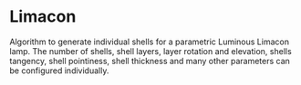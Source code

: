 # Limacon
Algorithm to generate individual shells for a parametric Luminous Limacon lamp. The number of shells, shell layers, layer rotation and elevation, shells tangency, shell pointiness, shell thickness and many other parameters can be configured individually.
